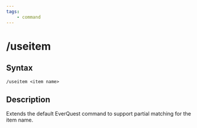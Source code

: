 ```yaml
---
tags:
    - command
---
```

# /useitem

## Syntax
<!--cmd-syntax-start-->
```eqcommand
/useitem <item name>
```
<!--cmd-syntax-end-->

## Description
<!--cmd-desc-start-->
Extends the default EverQuest command to support partial matching for the item name.
<!--cmd-desc-end-->
